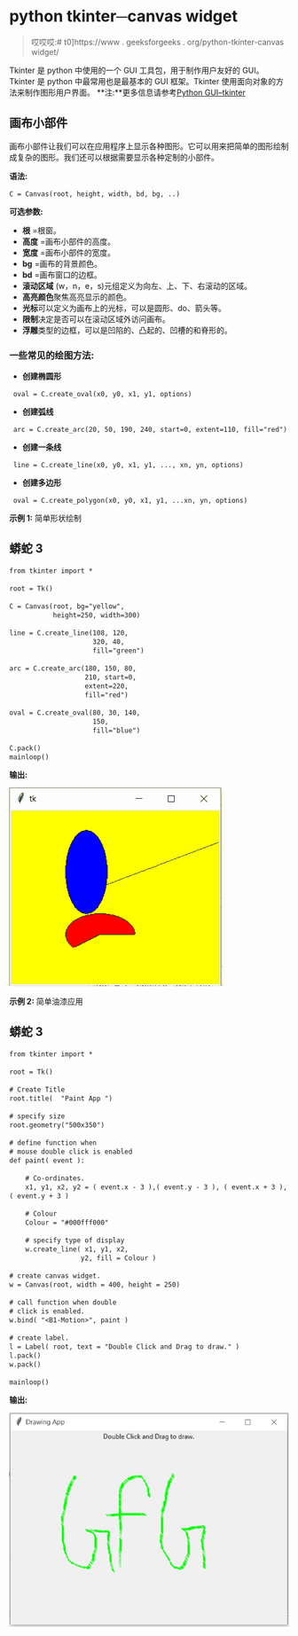 # python tkinter─canvas widget

> 哎哎哎:# t0]https://www . geeksforgeeks . org/python-tkinter-canvas widget/

Tkinter 是 python 中使用的一个 GUI 工具包，用于制作用户友好的 GUI。Tkinter 是 python 中最常用也是最基本的 GUI 框架。Tkinter 使用面向对象的方法来制作图形用户界面。
**注:**更多信息请参考[Python GUI–tkinter](https://www.geeksforgeeks.org/python-gui-tkinter/)

## 画布小部件

画布小部件让我们可以在应用程序上显示各种图形。它可以用来把简单的图形绘制成复杂的图形。我们还可以根据需要显示各种定制的小部件。

**语法:**

```
C = Canvas(root, height, width, bd, bg, ..)
```

**可选参数:**

*   **根** =根窗。
*   **高度** =画布小部件的高度。
*   **宽度** =画布小部件的宽度。
*   **bg** =画布的背景颜色。
*   **bd** =画布窗口的边框。
*   **滚动区域** (w，n，e，s)元组定义为向左、上、下、右滚动的区域。
*   **高亮颜色**聚焦高亮显示的颜色。
*   **光标**可以定义为画布上的光标，可以是圆形、do、箭头等。
*   **限制**决定是否可以在滚动区域外访问画布。
*   **浮雕**类型的边框，可以是凹陷的、凸起的、凹槽的和脊形的。

### **一些常见的绘图方法**:

*   **创建椭圆形**

```
 oval = C.create_oval(x0, y0, x1, y1, options)
```

*   **创建弧线**

```
 arc = C.create_arc(20, 50, 190, 240, start=0, extent=110, fill="red")
```

*   **创建一条线**

```
 line = C.create_line(x0, y0, x1, y1, ..., xn, yn, options)
```

*   **创建多边形**

```
 oval = C.create_polygon(x0, y0, x1, y1, ...xn, yn, options)
```

**示例 1:** 简单形状绘制

## 蟒蛇 3

```
from tkinter import *

root = Tk()

C = Canvas(root, bg="yellow",
           height=250, width=300)

line = C.create_line(108, 120,
                     320, 40,
                     fill="green")

arc = C.create_arc(180, 150, 80,
                   210, start=0,
                   extent=220,
                   fill="red")

oval = C.create_oval(80, 30, 140,
                     150,
                     fill="blue")

C.pack()
mainloop()
```

**输出:**

![python-tkinter-canvas](img/0182d8ee34576bf41a1c069f90f73f35.png)

**示例 2:** 简单油漆应用

## 蟒蛇 3

```
from tkinter import *

root = Tk()

# Create Title
root.title(  "Paint App ")

# specify size
root.geometry("500x350")

# define function when 
# mouse double click is enabled
def paint( event ):

    # Co-ordinates.
    x1, y1, x2, y2 = ( event.x - 3 ),( event.y - 3 ), ( event.x + 3 ),( event.y + 3 )

    # Colour
    Colour = "#000fff000"

    # specify type of display
    w.create_line( x1, y1, x2,
                  y2, fill = Colour )

# create canvas widget.
w = Canvas(root, width = 400, height = 250)

# call function when double
# click is enabled.
w.bind( "<B1-Motion>", paint )

# create label.
l = Label( root, text = "Double Click and Drag to draw." )
l.pack()
w.pack()

mainloop()
```

**输出:**

![python-tkinter-canvas](img/9f77a16ee30264b83b53a095a0e50d3f.png)